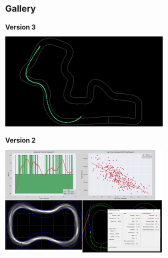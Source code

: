 # Gallery

## Version 3

![Analyze DeepRacer logs easily with DRG](pictures/gallery_v3/route_analysis_1.png)


## Version 2

![Analyze DeepRacer logs easily with DRG](pictures/gallery_v2/Collage.png)
